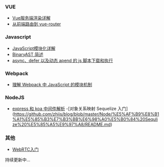 ### VUE
- [Vue服务端渲染详解](https://github.com/zhijs/blog/tree/master/VUE/Vue服务端渲染)
- [从前端路由到 vue-router](https://github.com/zhijs/blog/tree/master/VUE/%E4%BB%8E%E5%89%8D%E7%AB%AF%E8%B7%AF%E7%94%B1%E5%88%B0%20vue-router)  

### Javascript  
 - [JavaScript模块化详解](https://github.com/zhijs/blog/tree/master/Javascript/Javascript%E6%A8%A1%E5%9D%97%E5%8C%96%E8%AF%A6%E8%A7%A3)
  - [BinaryAST 简述](https://github.com/zhijs/blog/tree/master/Javascript/BinaryAST简述)  
  - [async、defer 以及动态 apend 的 js 脚本下载和执行](https://github.com/zhijs/blog/tree/master/Javascript/Async%20defer%20and%20dynamic%20Script) 
  

### Webpack
- [理解 Webpack 中 JavaScript 的模块机制](https://github.com/zhijs/blog/tree/master/Webpack/Webpack%20%E4%B8%AD%20JavaScript%20%E7%9A%84%E6%A8%A1%E5%9D%97%E6%9C%BA%E5%88%B6)

### NodeJS
- [express 和 koa 中间件解析](https://github.com/zhijs/blog/blob/master/Node/express%20%E5%92%8C%20koa%20%E4%B8%AD%E9%97%B4%E4%BB%B6%E8%A7%A3%E6%9E%90/README.md)
-[对象关系映射 Sequelize 入门]
(https://github.com/zhijs/blog/blob/master/Node/%E5%AF%B9%E8%B1%A1%E5%85%B3%E7%B3%BB%E6%98%A0%E5%B0%84%20Sequlize%20%E5%85%A5%E9%97%A8/README.md)  


### 其他
- [WebRTC入门](https://github.com/zhijs/blog/tree/master/%E5%85%B6%E4%BB%96/webRTC%E5%85%A5%E9%97%A8)  

持续更新中...
